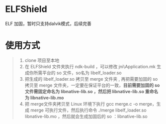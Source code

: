 ﻿# ELFShield

ELF 加固，暂时只支持dalvik模式，后续完善

# 使用方式

> 1.  clone 项目至本地
> 2.  在 ELFShield 文件夹执行 ndk-build ，可以修改 jni\Application.mk 生成你所需平台的 so 文件，so名为 libelf_loader.so
> 3.  把生成的 libelf_loader.so 拷贝至 merge 文件夹 , 再把需要加固的 so 拷贝至 merge 文件夹，一定要在保证平台的一致，**目前需要加固的 so 文件需固定命名为 libnative-lib.so ，然后把 libnative-lib.so 重命名为 libnative-lib.mo**
> 4.  把 merge文件夹拷贝至  Linux 环境下执行 gcc merge.c -o merge，生成 merge 可执行文件，然后执行命令 
>  ./merge  libelf_loader.so  libnative-lib.mo  ，然后就会生成加固后的 so ：libnative-lib.so
